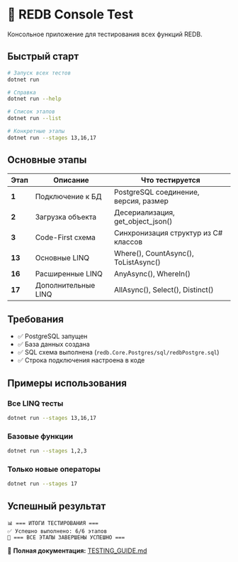 # 🚀 REDB Console Test

Консольное приложение для тестирования всех функций REDB.

## Быстрый старт

```bash
# Запуск всех тестов
dotnet run

# Справка
dotnet run --help

# Список этапов
dotnet run --list

# Конкретные этапы
dotnet run --stages 13,16,17
```

## Основные этапы

| Этап | Описание | Что тестируется |
|------|----------|-----------------|
| **1** | Подключение к БД | PostgreSQL соединение, версия, размер |
| **2** | Загрузка объекта | Десериализация, get_object_json() |
| **3** | Code-First схема | Синхронизация структур из C# классов |
| **13** | Основные LINQ | Where(), CountAsync(), ToListAsync() |
| **16** | Расширенные LINQ | AnyAsync(), WhereIn() |
| **17** | Дополнительные LINQ | AllAsync(), Select(), Distinct() |

## Требования

- ✅ PostgreSQL запущен
- ✅ База данных создана  
- ✅ SQL схема выполнена (`redb.Core.Postgres/sql/redbPostgre.sql`)
- ✅ Строка подключения настроена в коде

## Примеры использования

### Все LINQ тесты
```bash
dotnet run --stages 13,16,17
```

### Базовые функции
```bash
dotnet run --stages 1,2,3
```

### Только новые операторы
```bash
dotnet run --stages 17
```

## Успешный результат

```
📊 === ИТОГИ ТЕСТИРОВАНИЯ ===
✅ Успешно выполнено: 6/6 этапов
🎉 === ВСЕ ЭТАПЫ ЗАВЕРШЕНЫ УСПЕШНО ===
```

📖 **Полная документация:** [TESTING_GUIDE.md](../TESTING_GUIDE.md)

